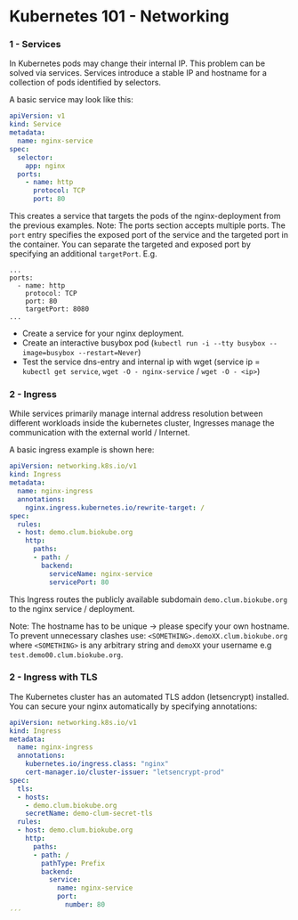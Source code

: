 # Kubernetes 101 - Networking
 
### 1 - Services

In Kubernetes pods may change their internal IP. This problem can be solved via services.
Services introduce a stable IP and hostname for a collection of pods identified by selectors.


A basic service may look like this:

```yaml
apiVersion: v1
kind: Service
metadata:
  name: nginx-service
spec:
  selector:
    app: nginx
  ports:
    - name: http
      protocol: TCP
      port: 80
```

This creates a service that targets the pods of the nginx-deployment from the previous examples.
Note: The ports section accepts multiple ports. The `port` entry specifies the exposed port of the service and the targeted port in the container.
You can separate the targeted and exposed port by specifying an additional `targetPort`.
E.g.
```
...
ports:
  - name: http
    protocol: TCP
    port: 80
    targetPort: 8080
...
```

- Create a service for your nginx deployment.
- Create an interactive busybox pod (`kubectl run -i --tty busybox --image=busybox --restart=Never`)
- Test the service dns-entry and internal ip with wget (service ip = `kubectl get service`, `wget -O - nginx-service` / `wget -O - <ip>`)

### 2 - Ingress

While services primarily manage internal address resolution between different workloads inside the kubernetes cluster, Ingresses manage the communication with the external world / Internet.

A basic ingress example is shown here:

```yaml
apiVersion: networking.k8s.io/v1
kind: Ingress
metadata:
  name: nginx-ingress
  annotations:
    nginx.ingress.kubernetes.io/rewrite-target: /
spec:
  rules:
  - host: demo.clum.biokube.org
    http:
      paths:
      - path: /
        backend:
          serviceName: nginx-service
          servicePort: 80
```

This Ingress routes the publicly available subdomain `demo.clum.biokube.org` to the nginx service / deployment.

Note: The hostname has to be unique -> please specify your own hostname. To prevent unnecessary clashes use: `<SOMETHING>.demoXX.clum.biokube.org` where `<SOMETHING>` is any arbitrary string and `demoXX` your username e.g `test.demo00.clum.biokube.org`.


### 2 - Ingress with TLS

The Kubernetes cluster has an automated TLS addon (letsencrypt) installed.
You can secure your nginx automatically by specifying annotations:

```yaml
apiVersion: networking.k8s.io/v1
kind: Ingress
metadata:
  name: nginx-ingress
  annotations:
    kubernetes.io/ingress.class: "nginx"    
    cert-manager.io/cluster-issuer: "letsencrypt-prod"
spec:
  tls:
  - hosts:
    - demo.clum.biokube.org
    secretName: demo-clum-secret-tls
  rules:
  - host: demo.clum.biokube.org
    http:
      paths:
      - path: /
        pathType: Prefix
        backend:
          service:
            name: nginx-service
            port:
              number: 80
´´´







 
 
 
